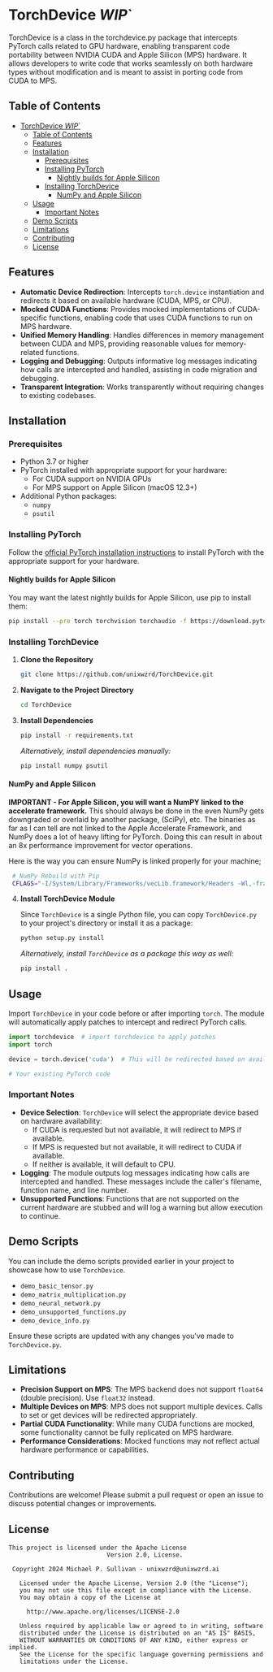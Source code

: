 # TorchDevice *WIP*`

TorchDevice is a class in the torchdevice.py package that intercepts PyTorch calls related to GPU hardware, enabling transparent code portability between NVIDIA CUDA and Apple Silicon (MPS) hardware. It allows developers to write code that works seamlessly on both hardware types without modification and is meant to assist in porting code from CUDA to MPS.

## Table of Contents

- [TorchDevice *WIP*\`](#torchdevice-wip)
  - [Table of Contents](#table-of-contents)
  - [Features](#features)
  - [Installation](#installation)
    - [Prerequisites](#prerequisites)
    - [Installing PyTorch](#installing-pytorch)
      - [Nightly builds for Apple Silicon](#nightly-builds-for-apple-silicon)
    - [Installing TorchDevice](#installing-torchdevice)
      - [NumPy and Apple Silicon](#numpy-and-apple-silicon)
  - [Usage](#usage)
    - [Important Notes](#important-notes)
  - [Demo Scripts](#demo-scripts)
  - [Limitations](#limitations)
  - [Contributing](#contributing)
  - [License](#license)

## Features

- **Automatic Device Redirection**: Intercepts `torch.device` instantiation and redirects it based on available hardware (CUDA, MPS, or CPU).
- **Mocked CUDA Functions**: Provides mocked implementations of CUDA-specific functions, enabling code that uses CUDA functions to run on MPS hardware.
- **Unified Memory Handling**: Handles differences in memory management between CUDA and MPS, providing reasonable values for memory-related functions.
- **Logging and Debugging**: Outputs informative log messages indicating how calls are intercepted and handled, assisting in code migration and debugging.
- **Transparent Integration**: Works transparently without requiring changes to existing codebases.

## Installation

### Prerequisites

- Python 3.7 or higher
- PyTorch installed with appropriate support for your hardware:
  - For CUDA support on NVIDIA GPUs
  - For MPS support on Apple Silicon (macOS 12.3+)
- Additional Python packages:
  - `numpy`
  - `psutil`

### Installing PyTorch

Follow the [official PyTorch installation instructions](https://pytorch.org/get-started/locally/) to install PyTorch with the appropriate support for your hardware.

#### Nightly builds for Apple Silicon

You may want the latest nightly builds for Apple Silicon, use pip to install them:

```bash
pip install --pre torch torchvision torchaudio -f https://download.pytorch.org/whl/nightly/cpu/torch_nightly.html
```

### Installing TorchDevice

1. **Clone the Repository**

   ```bash
   git clone https://github.com/unixwzrd/TorchDevice.git
   ```

2. **Navigate to the Project Directory**

   ```bash
   cd TorchDevice
   ```

3. **Install Dependencies**

   ```bash
   pip install -r requirements.txt
   ```

   *Alternatively, install dependencies manually:*

   ```bash
   pip install numpy psutil
   ```

#### NumPy and Apple Silicon

   **IMPORTANT - For Apple Silicon, you will want a NumPY linked to the accelerate framework.**
   This should always be done in the even NumPy gets downgraded or overlaid by another package, (SciPy), etc. The binaries as far as I can tell are not linked to the Apple Accelerate Framework, and NumPy does a lot of heavy lifting for PyTorch. Doing this can result in about an 8x performance improvement for vector operations.

   Here is the way you can ensure NumPy is linked properly for your machine;

   ```bash
    # NumPy Rebuild with Pip
    CFLAGS="-I/System/Library/Frameworks/vecLib.framework/Headers -Wl,-framework -Wl,Accelerate -framework Accelerate" pip install numpy==1.26.* --force-reinstall --no-deps --no-cache --no-binary :all: --compile -Csetup-args=-Dblas=accelerate -Csetup-args=-Dlapack=accelerate -Csetup-args=-Duse-ilp64=true

   ```


4. **Install TorchDevice Module**

   Since `TorchDevice` is a single Python file, you can copy `TorchDevice.py` to your project's directory or install it as a package:

   ```bash
   python setup.py install
   ```

   *Alternatively, install `TorchDevice` as a package this way as well:*

   ```bash
   pip install .
   ```

## Usage

Import `TorchDevice` in your code before or after importing `torch`. The module will automatically apply patches to intercept and redirect PyTorch calls.

```python
import torchdevice  # import torchdevice to apply patches
import torch

device = torch.device('cuda')  # This will be redirected based on available hardware

# Your existing PyTorch code
```

### Important Notes

- **Device Selection**: `TorchDevice` will select the appropriate device based on hardware availability:
  - If CUDA is requested but not available, it will redirect to MPS if available.
  - If MPS is requested but not available, it will redirect to CUDA if available.
  - If neither is available, it will default to CPU.
- **Logging**: The module outputs log messages indicating how calls are intercepted and handled. These messages include the caller's filename, function name, and line number.
- **Unsupported Functions**: Functions that are not supported on the current hardware are stubbed and will log a warning but allow execution to continue.

## Demo Scripts

You can include the demo scripts provided earlier in your project to showcase how to use `TorchDevice`.

- `demo_basic_tensor.py`
- `demo_matrix_multiplication.py`
- `demo_neural_network.py`
- `demo_unsupported_functions.py`
- `demo_device_info.py`

Ensure these scripts are updated with any changes you've made to `TorchDevice.py`.

## Limitations

- **Precision Support on MPS**: The MPS backend does not support `float64` (double precision). Use `float32` instead.
- **Multiple Devices on MPS**: MPS does not support multiple devices. Calls to set or get devices will be redirected appropriately.
- **Partial CUDA Functionality**: While many CUDA functions are mocked, some functionality cannot be fully replicated on MPS hardware.
- **Performance Considerations**: Mocked functions may not reflect actual hardware performance or capabilities.

## Contributing

Contributions are welcome! Please submit a pull request or open an issue to discuss potential changes or improvements.

## License

```text
This project is licensed under the Apache License
                           Version 2.0, License.

 Copyright 2024 Michael P. Sullivan - unixwzrd@unixwzrd.ai

   Licensed under the Apache License, Version 2.0 (the "License");
   you may not use this file except in compliance with the License.
   You may obtain a copy of the License at

     http://www.apache.org/licenses/LICENSE-2.0

   Unless required by applicable law or agreed to in writing, software
   distributed under the License is distributed on an "AS IS" BASIS,
   WITHOUT WARRANTIES OR CONDITIONS OF ANY KIND, either express or implied.
   See the License for the specific language governing permissions and
   limitations under the License.
```
